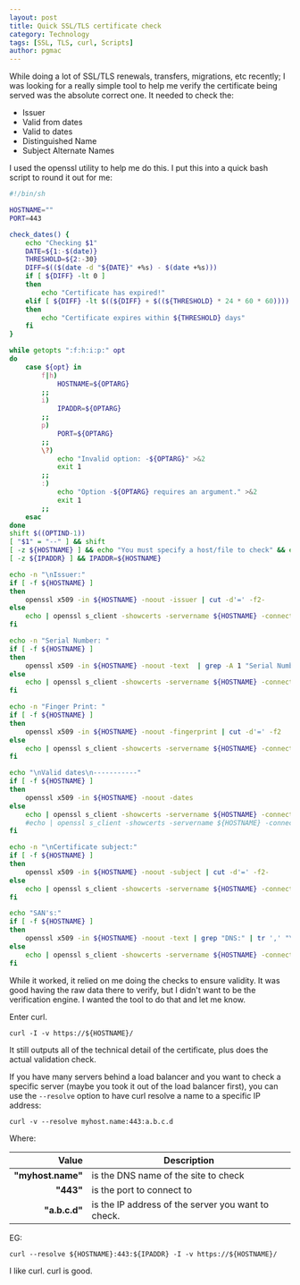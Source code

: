 ```yaml
---
layout: post
title: Quick SSL/TLS certificate check
category: Technology
tags: [SSL, TLS, curl, Scripts]
author: pgmac
---
```

While doing a lot of SSL/TLS renewals, transfers, migrations, etc recently; I was looking for a really simple tool to help me verify the certificate being served was the absolute correct one. It needed to check the:

* Issuer
* Valid from dates
* Valid to dates
* Distinguished Name
* Subject Alternate Names

I used the openssl utility to help me do this. I put this into a quick bash script to round it out for me:

```bash
#!/bin/sh

HOSTNAME=""  
PORT=443

check_dates() {  
    echo "Checking $1"
    DATE=${1:-$(date)}
    THRESHOLD=${2:-30}
    DIFF=$(($(date -d "${DATE}" +%s) - $(date +%s)))
    if [ ${DIFF} -lt 0 ]
    then
        echo "Certificate has expired!"
    elif [ ${DIFF} -lt $((${DIFF} + $((${THRESHOLD} * 24 * 60 * 60)))) ]
    then
        echo "Certificate expires within ${THRESHOLD} days"
    fi
}

while getopts ":f:h:i:p:" opt  
do  
    case ${opt} in
        f|h)
            HOSTNAME=${OPTARG}
        ;;
        i)
            IPADDR=${OPTARG}
        ;;
        p)
            PORT=${OPTARG}
        ;;
        \?)
            echo "Invalid option: -${OPTARG}" >&2
            exit 1
        ;;
        :)
            echo "Option -${OPTARG} requires an argument." >&2
            exit 1
        ;;
    esac
done  
shift $((OPTIND-1))  
[ "$1" = "--" ] && shift
[ -z ${HOSTNAME} ] && echo "You must specify a host/file to check" && exit 1
[ -z ${IPADDR} ] && IPADDR=${HOSTNAME}

echo -n "\nIssuer:"  
if [ -f ${HOSTNAME} ]  
then  
    openssl x509 -in ${HOSTNAME} -noout -issuer | cut -d'=' -f2-
else  
    echo | openssl s_client -showcerts -servername ${HOSTNAME} -connect ${IPADDR}:${PORT} 2>/dev/null | openssl x509 -inform pem -noout -issuer  | cut -d'=' -f2-
fi

echo -n "Serial Number: "  
if [ -f ${HOSTNAME} ]  
then  
    openssl x509 -in ${HOSTNAME} -noout -text  | grep -A 1 "Serial Number" | tail -1 | sed -e 's/\ //g'
else  
    echo | openssl s_client -showcerts -servername ${HOSTNAME} -connect ${IPADDR}:${PORT} 2>/dev/null | openssl x509 -inform pem -noout -text | grep -A 1 "Serial Number" | tail -1 | sed -e 's/\ //g'
fi

echo -n "Finger Print: "  
if [ -f ${HOSTNAME} ]  
then  
    openssl x509 -in ${HOSTNAME} -noout -fingerprint | cut -d'=' -f2
else  
    echo | openssl s_client -showcerts -servername ${HOSTNAME} -connect ${IPADDR}:${PORT} 2>/dev/null | openssl x509 -inform pem -noout -fingerprint | cut -d'=' -f2
fi

echo "\nValid dates\n-----------"  
if [ -f ${HOSTNAME} ]  
then  
    openssl x509 -in ${HOSTNAME} -noout -dates
else  
    echo | openssl s_client -showcerts -servername ${HOSTNAME} -connect ${IPADDR}:${PORT} 2>/dev/null | openssl x509 -inform pem -noout -dates
    #echo | openssl s_client -showcerts -servername ${HOSTNAME} -connect ${IPADDR}:${PORT} 2>/dev/null | openssl x509 -inform pem -noout -dates | grep notAfter | cut -d'=' -f2
fi

echo -n "\nCertificate subject:"  
if [ -f ${HOSTNAME} ]  
then  
    openssl x509 -in ${HOSTNAME} -noout -subject | cut -d'=' -f2-
else  
    echo | openssl s_client -showcerts -servername ${HOSTNAME} -connect ${IPADDR}:${PORT} 2>/dev/null | openssl x509 -inform pem -noout -subject | cut -d'=' -f2-
fi

echo "SAN's:"  
if [ -f ${HOSTNAME} ]  
then  
    openssl x509 -in ${HOSTNAME} -noout -text | grep "DNS:" | tr ',' "\n\t" | sed -e 's/\ //g'
else  
    echo | openssl s_client -showcerts -servername ${HOSTNAME} -connect ${IPADDR}:${PORT} 2>/dev/null | openssl x509 -inform pem -noout -text | grep "DNS:" | tr ',' "\n\t" | sed -e 's/\ //g'
fi  
```

While it worked, it relied on me doing the checks to ensure validity. It was good having the raw data there to verify, but I didn't want to be the verification engine. I wanted the tool to do that and let me know.

Enter curl.

```shell
curl -I -v https://${HOSTNAME}/
```

It still outputs all of the technical detail of the certificate, plus does the actual validation check.

If you have many servers behind a load balancer and you want to check a specific server (maybe you took it out of the load balancer first), you can use the  `--resolve` option to have curl resolve a name to a specific IP address:

```shell
curl -v --resolve myhost.name:443:a.b.c.d
```

Where:

|             Value | Description                                        |
| ----------------: | -------------------------------------------------- |
| **"myhost.name"** | is the DNS name of the site to check               |
|         **"443"** | is the port to connect to                          |
|     **"a.b.c.d"** | is the IP address of the server you want to check. |

EG:

```shell
curl --resolve ${HOSTNAME}:443:${IPADDR} -I -v https://${HOSTNAME}/
```

I like curl. curl is good.
